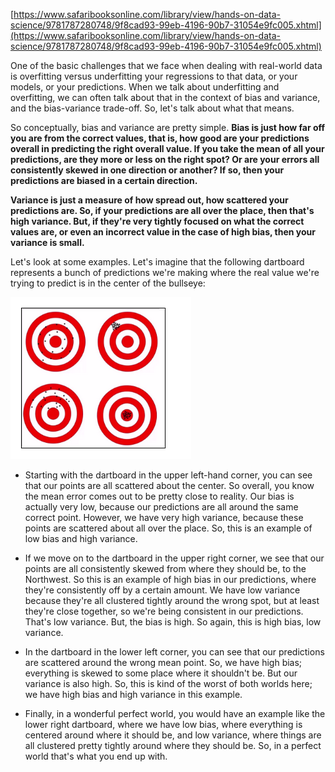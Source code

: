 [https://www.safaribooksonline.com/library/view/hands-on-data-science/9781787280748/9f8cad93-99eb-4196-90b7-31054e9fc005.xhtml](https://www.safaribooksonline.com/library/view/hands-on-data-science/9781787280748/9f8cad93-99eb-4196-90b7-31054e9fc005.xhtml)

One of the basic challenges that we face when dealing with real-world data is overfitting versus underfitting your regressions to that data, or your models, or your predictions. When we talk about underfitting and overfitting, we can often talk about that in the context of bias and variance, and the bias-variance trade-off. So, let's talk about what that means.

So conceptually, bias and variance are pretty simple. **Bias is just how far off you are from the correct values, that is, how good are your predictions overall in predicting the right overall value. If you take the mean of all your predictions, are they more or less on the right spot? Or are your errors all consistently skewed in one direction or another? If so, then your predictions are biased in a certain direction.**

**Variance is just a measure of how spread out, how scattered your predictions are. So, if your predictions are all over the place, then that's high variance. But, if they're very tightly focused on what the correct values are, or even an incorrect value in the case of high bias, then your variance is small.**

Let's look at some examples. Let's imagine that the following dartboard represents a bunch of predictions we're making where the real value we're trying to predict is in the center of the bullseye:

![](/assets/bv1.png)



* Starting with the dartboard in the upper left-hand corner, you can see that our points are all scattered about the center. So overall, you know the mean error comes out to be pretty close to reality. Our bias is actually very low, because our predictions are all around the same correct point. However, we have very high variance, because these points are scattered about all over the place. So, this is an example of low bias and high variance.

* If we move on to the dartboard in the upper right corner, we see that our points are all consistently skewed from where they should be, to the Northwest. So this is an example of high bias in our predictions, where they're consistently off by a certain amount. We have low variance because they're all clustered tightly around the wrong spot, but at least they're close together, so we're being consistent in our predictions. That's low variance. But, the bias is high. So again, this is high bias, low variance.
* In the dartboard in the lower left corner, you can see that our predictions are scattered around the wrong mean point. So, we have high bias; everything is skewed to some place where it shouldn't be. But our variance is also high. So, this is kind of the worst of both worlds here; we have high bias and high variance in this example.
* Finally, in a wonderful perfect world, you would have an example like the lower right dartboard, where we have low bias, where everything is centered around where it should be, and low variance, where things are all clustered pretty tightly around where they should be. So, in a perfect world that's what you end up with.



